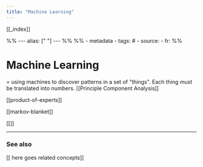 ```yaml
---
title: "Machine Learning"
---
```


[[_index]]

%% ---
alias: [" "]
--- %%
%% - metadata
	- tags: #
	- source: 
	- fr: 
%%

# Machine Learning
= using machines to discover patterns in a set of "things". Each thing must be translated into numbers.
[[Principle Component Analysis]]

[[product-of-experts]]

[[markov-blanket]]

[[]]

-------------
### See also
[[ here goes related concepts]]



